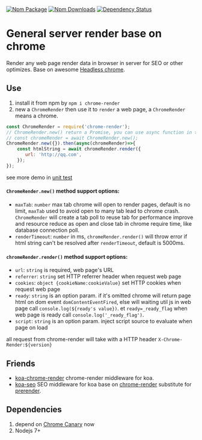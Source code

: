 [![Npm Package](https://img.shields.io/npm/v/chrome-render.svg?style=flat-square)](https://www.npmjs.com/package/chrome-render)
[![Npm Downloads](http://img.shields.io/npm/dm/chrome-render.svg?style=flat-square)](https://www.npmjs.com/package/chrome-render)
[![Dependency Status](https://david-dm.org/gwuhaolin/chrome-render.svg?style=flat-square)](https://npmjs.org/package/chrome-render)

# General server render base on chrome
Render any web page render data in browser in server for SEO or other optimizes. 
Base on awesome [Headless chrome](https://www.chromestatus.com/feature/5678767817097216).

## Use
1. install it from npm by `npm i chrome-render`
2. new a `ChromeRender` then use it to `render` a web page, a `ChromeRender` means a chrome.
```js
const ChromeRender = require('chrome-render');
// ChromeRender.new() return a Promise, you can use async function in this way:
// const chromeRender = await ChromeRender.new(); 
ChromeRender.new({}).then(async(chromeRender)=>{
    const htmlString = await chromeRender.render({
       url: 'http://qq.com',
    });
});    
```
see more demo in [unit test](./test/render.test.js)

#### `ChromeRender.new()` method support options:
- `maxTab`: `number` max tab chrome will open to render pages, default is no limit, `maxTab` used to avoid open to many tab lead to chrome crash. `ChromeRender` will create a tab poll to reuse tab for performance improve and resource reduce as open and close tab in chrome require time, like database connection poll. 
- `renderTimeout`: `number` in ms, `chromeRender.render()` will throw error if html string can't be resolved after `renderTimeout`, default is 5000ms.

#### `chromeRender.render()` method support options:
- `url`: `string` is required, web page's URL 
- `referrer`: `string` set HTTP referrer header when request web page
- `cookies`: `object {cookieName:cookieValue}` set HTTP cookies when request web page
- `ready`: `string` is an option param. if it's omitted chrome will return page html on dom event `domContentEventFired`, else will waiting util js in web page call `console.log(${ready's value})`. et `ready=_ready_flag` when web page is ready call `console.log('_ready_flag')`.
- `script`: `string` is an option param. inject script source to evaluate when page on load

all request from chrome-render will take with a HTTP header `X-Chrome-Render:${version}`

## Friends
- [koa-chrome-render](https://github.com/gwuhaolin/koa-chrome-render) chrome-render middleware for koa.
- [koa-seo](https://github.com/gwuhaolin/koa-seo) SEO middleware for koa base on [chrome-render](https://github.com/gwuhaolin/chrome-render) substitute for [prerender](https://prerender.io).

## Dependencies
1. depend on [Chrome Canary](https://www.google.com/chrome/browser/canary.html) now
2. Nodejs 7+
 